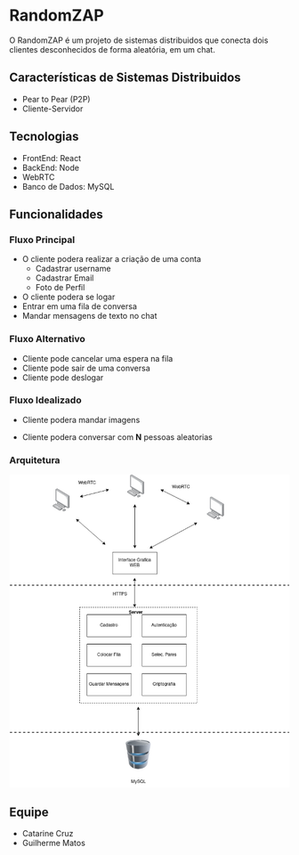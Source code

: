 # RandomZAP
O RandomZAP é um projeto de sistemas distribuidos que conecta dois clientes desconhecidos de forma aleatória, em um chat.

## Características de Sistemas Distribuidos
- Pear to Pear (P2P)
- Cliente-Servidor

## Tecnologias 
- FrontEnd: React
- BackEnd: Node
- WebRTC
- Banco de Dados: MySQL

## Funcionalidades
### Fluxo Principal
- O cliente podera realizar a criação de uma conta
    * Cadastrar username
    * Cadastrar Email
    * Foto de Perfil
- O cliente podera se logar
- Entrar em uma fila de conversa
- Mandar mensagens de texto no chat

### Fluxo Alternativo
- Cliente pode cancelar uma espera na fila
- Cliente pode sair de uma conversa
- Cliente pode deslogar

### Fluxo Idealizado
- Cliente podera mandar imagens

- Cliente podera conversar com **N** pessoas aleatorias

### Arquitetura

<img src="arquiteturaSD.png">

## Equipe
- Catarine Cruz
- Guilherme Matos 
